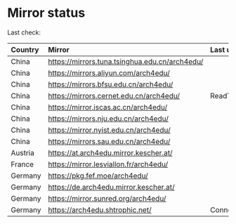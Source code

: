 <script src="./time.js"></script>
# Mirror status
Last check: <script type="text/javascript">localize(1752302155.2528493);</script>

|Country|Mirror|Last update|
|:------|:-----|:----------|
|China|https://mirrors.tuna.tsinghua.edu.cn/arch4edu/|<script type="text/javascript">localize(1752259981);</script>|
|China|https://mirrors.aliyun.com/arch4edu/|<script type="text/javascript">localize(1752259981);</script>|
|China|https://mirrors.bfsu.edu.cn/arch4edu/|<script type="text/javascript">localize(1752259981);</script>|
|China|https://mirrors.cernet.edu.cn/arch4edu/|ReadTimeout|
|China|https://mirror.iscas.ac.cn/arch4edu/|<script type="text/javascript">localize(1752259981);</script>|
|China|https://mirrors.nju.edu.cn/arch4edu/|<script type="text/javascript">localize(1752216618);</script>|
|China|https://mirror.nyist.edu.cn/arch4edu/|<script type="text/javascript">localize(1752259981);</script>|
|China|https://mirrors.sau.edu.cn/arch4edu/|<script type="text/javascript">localize(1752130162);</script>|
|Austria|https://at.arch4edu.mirror.kescher.at/|<script type="text/javascript">localize(1752259981);</script>|
|France|https://mirror.lesviallon.fr/arch4edu/|<script type="text/javascript">localize(1752259981);</script>|
|Germany|https://pkg.fef.moe/arch4edu/|<script type="text/javascript">localize(1752259981);</script>|
|Germany|https://de.arch4edu.mirror.kescher.at/|<script type="text/javascript">localize(1752259981);</script>|
|Germany|https://mirror.sunred.org/arch4edu/|<script type="text/javascript">localize(1752259981);</script>|
|Germany|https://arch4edu.shtrophic.net/|ConnectionError|

<script src="./tablefilter/tablefilter.js"></script>
<script src="./table.js"></script>